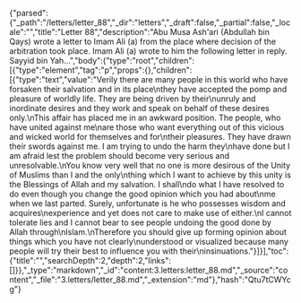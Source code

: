 {"parsed":{"_path":"/letters/letter_88","_dir":"letters","_draft":false,"_partial":false,"_locale":"","title":"Letter 88","description":"Abu Musa Ash'ari (Abdullah bin Qays) wrote a letter to Imam Ali (a) from the place where decision of the arbitration took place. Imam Ali (a) wrote to him the following letter in reply. Sayyid bin Yah...","body":{"type":"root","children":[{"type":"element","tag":"p","props":{},"children":[{"type":"text","value":"Verily there are many people in this world who have forsaken their salvation and in its place\nthey have accepted the pomp and pleasure of worldly life. They are being driven by their\nunruly and inordinate desires and they work and speak on behalf of these desires only.\nThis affair has placed me in an awkward position. The people, who have united against me\nare those who want everything out of this vicious and wicked world for themselves and for\ntheir pleasures. They have drawn their swords against me. I am trying to undo the harm they\nhave done but I am afraid lest the problem should become very serious and unresolvable.\nYou know very well that no one is more desirous of the Unity of Muslims than I and the only\nthing which I want to achieve by this unity is the Blessings of Allah and my salvation. I shall\ndo what I have resolved to do even though you change the good opinion which you had about\nme when we last parted. Surely, unfortunate is he who possesses wisdom and acquires\nexperience and yet does not care to make use of either.\nI cannot tolerate lies and I cannot bear to see people undoing the good done by Allah through\nIslam.\nTherefore you should give up forming opinion about things which you have not clearly\nunderstood or visualized because many people will try their best to influence you with their\ninsinuations."}]}],"toc":{"title":"","searchDepth":2,"depth":2,"links":[]}},"_type":"markdown","_id":"content:3.letters:letter_88.md","_source":"content","_file":"3.letters/letter_88.md","_extension":"md"},"hash":"Qtu7tCWYcg"}
